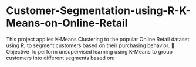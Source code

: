 # Customer-Segmentation-using-R-K-Means-on-Online-Retail
This project applies K-Means Clustering to the popular Online Retail dataset using R, to segment customers based on their purchasing behavior.
🎯 Objective
To perform unsupervised learning using K-Means to group customers into different segments based on:

